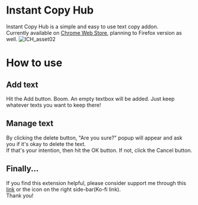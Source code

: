 # Instant Copy Hub
Instant Copy Hub is a simple and easy to use text copy addon.  
Currently available on [Chrome Web Store](https://chromewebstore.google.com/detail/instant-copy-hub/gnofhjpianklgfbpjaeoflomjkgphadm?authuser=0&hl=en), planning to Firefox version as well.
![ICH_asset02](https://github.com/user-attachments/assets/8d69b683-bab3-4721-bb78-1c9e83ca6b9a)
# How to use  
## Add text  
Hit the Add button. Boom. An empty textbox will be added. Just keep whatever texts you want to keep there!  
## Manage text
By clicking the delete button, "Are you sure?" popup will appear and ask you if it's okay to delete the text.  
If that's your intention, then hit the OK button. If not, click the Cancel button.  
## Finally...  
If you find this extension helpful, please consider support me through this [link](https://ko-fi.com/yohey_mk) or the icon on the right side-bar(Ko-fi link).  
Thank you!

